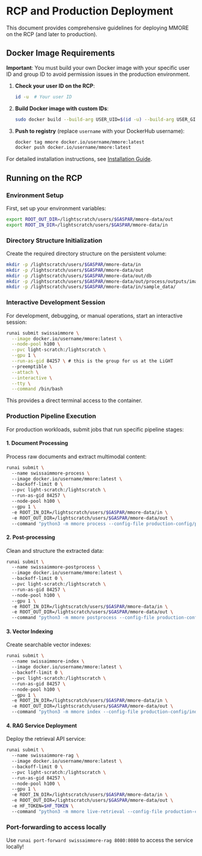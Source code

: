 # RCP and Production Deployment

This document provides comprehensive guidelines for deploying MMORE on the RCP (and later to production).

## Docker Image Requirements

**Important**: You must build your own Docker image with your specific user ID and group ID to avoid permission issues in the production environment.

1. **Check your user ID on the RCP**:
   ```bash
   id -u  # Your user ID
   ```

2. **Build Docker image with custom IDs**:
   ```bash
   sudo docker build --build-arg USER_UID=$(id -u) --build-arg USER_GID=84257 -t mmore .
   ```

3. **Push to registry** (replace `username` with your DockerHub username):
   ```bash
   docker tag mmore docker.io/username/mmore:latest
   docker push docker.io/username/mmore:latest
   ```

For detailed installation instructions, see [Installation Guide](./installation.md).

## Running on the RCP

### Environment Setup

First, set up your environment variables:

```bash
export ROOT_OUT_DIR=/lightscratch/users/$GASPAR/mmore-data/out
export ROOT_IN_DIR=/lightscratch/users/$GASPAR/mmore-data/in
```

### Directory Structure Initialization

Create the required directory structure on the persistent volume:

```bash
mkdir -p /lightscratch/users/$GASPAR/mmore-data/in
mkdir -p /lightscratch/users/$GASPAR/mmore-data/out
mkdir -p /lightscratch/users/$GASPAR/mmore-data/out/db
mkdir -p /lightscratch/users/$GASPAR/mmore-data/out/process/outputs/images
mkdir -p /lightscratch/users/$GASPAR/mmore-data/in/sample_data/
```

### Interactive Development Session

For development, debugging, or manual operations, start an interactive session:

```bash
runai submit swissaimmore \
  --image docker.io/username/mmore:latest \
  --node-pool h100 \
  --pvc light-scratch:/lightscratch \
  --gpu 1 \
  --run-as-gid 84257 \ # this is the group for us at the LiGHT
  --preemptible \
  --attach \
  --interactive \
  --tty \
  --command /bin/bash
```

This provides a direct terminal access to the container.

### Production Pipeline Execution

For production workloads, submit jobs that run specific pipeline stages:

#### 1. Document Processing

Process raw documents and extract multimodal content:

```bash
runai submit \ 
  --name swissaimmore-process \ 
  --image docker.io/username/mmore:latest \ 
  --backoff-limit 0 \ 
  --pvc light-scratch:/lightscratch \ 
  --run-as-gid 84257 \ 
  --node-pool h100 \ 
  --gpu 1 \ 
  -e ROOT_IN_DIR=/lightscratch/users/$GASPAR/mmore-data/in \ 
  -e ROOT_OUT_DIR=/lightscratch/users/$GASPAR/mmore-data/out \ 
  --command "python3 -m mmore process --config-file production-config/process/config.yaml"
```

#### 2. Post-processing

Clean and structure the extracted data:

```bash
runai submit \ 
  --name swissaimmore-postprocess \ 
  --image docker.io/username/mmore:latest \ 
  --backoff-limit 0 \ 
  --pvc light-scratch:/lightscratch \ 
  --run-as-gid 84257 \ 
  --node-pool h100 \ 
  --gpu 1 \ 
  -e ROOT_IN_DIR=/lightscratch/users/$GASPAR/mmore-data/in \ 
  -e ROOT_OUT_DIR=/lightscratch/users/$GASPAR/mmore-data/out \ 
  --command "python3 -m mmore postprocess --config-file production-config/postprocessor/config.yaml --input-data /lightscratch/users/$GASPAR/mmore-data/out/process/outputs/merged/merged_results.jsonl"
```

#### 3. Vector Indexing

Create searchable vector indexes:

```bash
runai submit \ 
  --name swissaimmore-index \ 
  --image docker.io/username/mmore:latest \ 
  --backoff-limit 0 \ 
  --pvc light-scratch:/lightscratch \ 
  --run-as-gid 84257 \ 
  --node-pool h100 \ 
  --gpu 1 \ 
  -e ROOT_IN_DIR=/lightscratch/users/$GASPAR/mmore-data/in \ 
  -e ROOT_OUT_DIR=/lightscratch/users/$GASPAR/mmore-data/out \ 
  --command "python3 -m mmore index --config-file production-config/index/config.yaml --documents-path /lightscratch/users/$GASPAR/mmore-data/out/postprocessor/outputs/merged/final_pp.jsonl"
```

#### 4. RAG Service Deployment

Deploy the retrieval API service:

```bash
runai submit \ 
  --name swissaimmore-rag \ 
  --image docker.io/username/mmore:latest \ 
  --backoff-limit 0 \ 
  --pvc light-scratch:/lightscratch \ 
  --run-as-gid 84257 \ 
  --node-pool h100 \ 
  --gpu 1 \ 
  -e ROOT_IN_DIR=/lightscratch/users/$GASPAR/mmore-data/in \ 
  -e ROOT_OUT_DIR=/lightscratch/users/$GASPAR/mmore-data/out \ 
  -e HF_TOKEN=$HF_TOKEN \ 
  --command "python3 -m mmore live-retrieval --config-file production-config/retriever_api/config.yaml"
```

### Port-forwarding to access locally

Use `runai port-forward swissaimmore-rag 8080:8080` to access the service locally!
